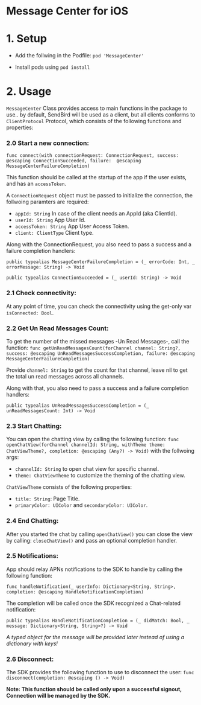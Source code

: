 # Message Center for iOS

# 1. Setup
- Add the follwing in the Podfile:
`pod 'MessageCenter'`

- Install pods using `pod install`

# 2. Usage

`MessageCenter` Class provides access to main functions in the package to use.. by default, SendBird will be used as a client, but all clients conforms to `ClientProtocol` Protocol, which consists of the following functions and properties:

### 2.0 Start a new connection:
`func connect(with connectionRequest: ConnectionRequest, success:  @escaping ConnectionSucceeded, failure:  @escaping MessageCenterFailureCompletion)`

This function should be called at the startup of the app if the user exists, and has an `accessToken`.

A `ConnectionRequest` object must be passed to initialize the connection, the follwoing paramters are required:

- `appId: String` In case of the client needs an AppId (aka ClientId).
- `userId: String` App User Id.
- `accessToken: String` App User Access Token.
- `client: ClientType` Client type.

Along with the ConnectionRequest, you also need to pass a success and a failure completion handlers:

`public typealias MessageCenterFailureCompletion = (_ errorCode: Int, _ errorMessage: String) -> Void`

`public typealias ConnectionSucceeded = (_ userId: String) -> Void`


### 2.1 Check connectivity:
At any point of time, you can check the connectivity using the get-only var `isConnected: Bool`.

### 2.2 Get Un Read Messages Count:
To get the number of the missed messages -Un Read Messages-, call the function:
`func getUnReadMessagesCount(forChannel channel: String?, success: @escaping UnReadMessagesSuccessCompletion, failure: @escaping MessageCenterFailureCompletion)`

Provide `channel: String` to get the count for that channel, leave nil to get the total un read messages across all channels.

Along with that, you also need to pass a success and a failure completion handlers:

`public typealias UnReadMessagesSuccessCompletion = (_ unReadMessagesCount: Int) -> Void`

### 2.3 Start Chatting:
You can open the chatting view by calling the following function:
`func openChatView(forChannel channelId: String, withTheme theme: ChatViewTheme?, completion: @escaping (Any?) -> Void)` with the follwoing args:

- `channelId: String` to open chat view for specific channel.
- `theme: ChatViewTheme` to customize the theming of the chatting view.

`ChatViewTheme` consists of the following properties:

- `title: String`: Page Title.
- `primaryColor: UIColor` and `secondaryColor: UIColor`.

### 2.4 End Chatting:
After you started the chat by calling `openChatView()` you can close the view by calling: `closeChatView()` and pass an optional completion handler.


### 2.5 Notifications:
App should relay APNs notifications to the SDK to handle by calling the following function:

`func handleNotification(_ userInfo: Dictionary<String, String>, completion: @escaping HandleNotificationCompletion)`

The completion will be called once the SDK recognized a Chat-related notification:

`public typealias HandleNotificationCompletion = (_ didMatch: Bool, _ message: Dictionary<String, String>?) -> Void`

*A typed object for the message will be provided later instead of using a dictionary with keys!*

### 2.6 Disconnect:
The SDK provides the following function to use to disconnect the user:
`func disconnect(completion: @escaping () -> Void)`

**Note: This function should be called only upon a successful signout,**
**Connection will be managed by the SDK.**

